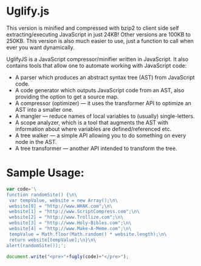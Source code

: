 # Uglify.js

This version is minified and compressed with bzip2 to client side self extracting/executing JavaScript in just 24KB! Other versions are 100KB to 250KB. This version is also much easier to use, just a function to call when ever you want dynamically.

UglifyJS is a JavaScript compressor/minifier written in JavaScript. It also contains tools that allow one to automate working with JavaScript code:

* A parser which produces an abstract syntax tree (AST) from JavaScript code.
* A code generator which outputs JavaScript code from an AST, also providing the option to get a source map.
* A compressor (optimizer) — it uses the transformer API to optimize an AST into a smaller one.
* A mangler — reduce names of local variables to (usually) single-letters.
* A scope analyzer, which is a tool that augments the AST with information about where variables are defined/referenced etc.
* A tree walker — a simple API allowing you to do something on every node in the AST.
* A tree transformer — another API intended to transform the tree.

# Sample Usage:
```javascript
var code='\
function randomSite() {\n\
 var tempValue, website = new Array();\n\
 website[0] = "http://www.WHAK.com";\n\
 website[1] = "http://www.ScriptCompress.com";\n\
 website[2] = "http://www.Trollize.com";\n\
 website[3] = "http://www.Holy-Bibles.com";\n\
 website[4] = "http://www.Make-A-Meme.com";\n\
 tempValue = Math.floor(Math.random() * website.length);\n\
 return website[tempValue];\n}\n\
alert(randomSite());';

document.write("<pre>"+fugly(code)+"</pre>");
